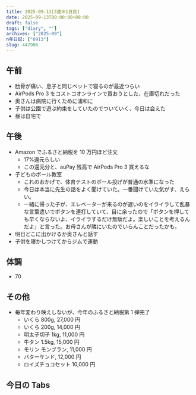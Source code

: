 ```yaml
---
title: 2025-09-13[3連休1日目]
date: 2025-09-13T00:00:00+09:00
draft: false
tags: ["diary", ""]
archives: ["2025-09"]
n年日記: ["0913"]
slug: 447906
---
```


## 午前

- 肋骨が痛い、息子と同じベットで寝るのが最近つらい
- AirPods Pro 3 をコストコオンラインで買おうとした、在庫切れだった
- 奥さんは病院に行くために浦和に
- 子供は公園で遊ぶ約束をしていたのでついていく、今日は会えた
- 昼は自宅で

## 午後

- Amazon でふるさと納税を 10 万円ほど注文
  - 17%還元らしい
  - この還元分と、auPay 残高で AirPods Pro 3 買えるな
- 子どものボール教室
  - これのおかげで、体育テストのボール投げが普通の水準になった
  - 今日は本当に先生の話をよく聞けていた。一番聞けていた気がす、えらい。
  - 一緒に帰った子が、エレベーターが来るのが遅いのをイライラして乱暴な言葉遣いでボタンを連打していて、目に余ったので「ボタンを押しても早くならないよ、イライラするだけ無駄だよ。楽しいことを考えるんだよ」と言った。お母さんが隣にいたのでいらんことだったかも。
- 明日どこに出かけるか奥さんと話す
- 子供を寝かしつけてからジムで運動

## 体調

- 70

## その他

- 毎年変わり映えしないが、今年のふるさと納税第 1 弾完了
  - いくら 800g, 27,000 円
  - いくら 200g, 14,000 円
  - 明太子切子 1kg, 11,000 円
  - 牛タン 1.5kg, 15,000 円
  - モリン モンブラン, 11,000 円
  - バターサンド, 12,000 円
  - ロイズチョコセット 10,000 円

## 今日の Tabs
